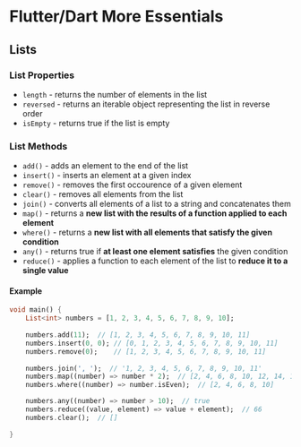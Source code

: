 # Flutter/Dart More Essentials 

## Lists

### List Properties

- `length` - returns the number of elements in the list
- `reversed` - returns an iterable object representing the list in reverse order
- `isEmpty` - returns true if the list is empty

### List Methods

- `add()` - adds an element to the end of the list
- `insert()` - inserts an element at a given index
- `remove()` - removes the first occourence of a given element
- `clear()` - removes all elements from the list
- `join()` - converts all elements of a list to a string and concatenates them
- `map()` - returns a **new list with the results of a function applied to each element**
- `where()` - returns a **new list with all elements that satisfy the given condition**
- `any()` - returns true if **at least one element satisfies** the given condition
- `reduce()` - applies a function to each element of the list to **reduce it to a single value**

#### Example

```dart
void main() {
    List<int> numbers = [1, 2, 3, 4, 5, 6, 7, 8, 9, 10];
    
    numbers.add(11);  // [1, 2, 3, 4, 5, 6, 7, 8, 9, 10, 11]
    numbers.insert(0, 0); // [0, 1, 2, 3, 4, 5, 6, 7, 8, 9, 10, 11]
    numbers.remove(0);    // [1, 2, 3, 4, 5, 6, 7, 8, 9, 10, 11]
    
    numbers.join(', ');  // '1, 2, 3, 4, 5, 6, 7, 8, 9, 10, 11'
    numbers.map((number) => number * 2);  // [2, 4, 6, 8, 10, 12, 14, 16, 18, 20, 22]
    numbers.where((number) => number.isEven);  // [2, 4, 6, 8, 10]

    numbers.any((number) => number > 10);  // true
    numbers.reduce((value, element) => value + element);  // 66
    numbers.clear();  // []
    
}
```
